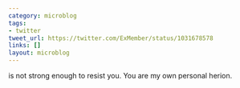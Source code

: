 ```yaml
---
category: microblog
tags:
- twitter
tweet_url: https://twitter.com/ExMember/status/1031678578
links: []
layout: microblog
---
```

is not strong enough to resist you. You are my own personal herion.
